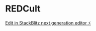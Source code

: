 # REDCult

[Edit in StackBlitz next generation editor ⚡️](https://stackblitz.com/~/github.com/Inqut/REDCult)